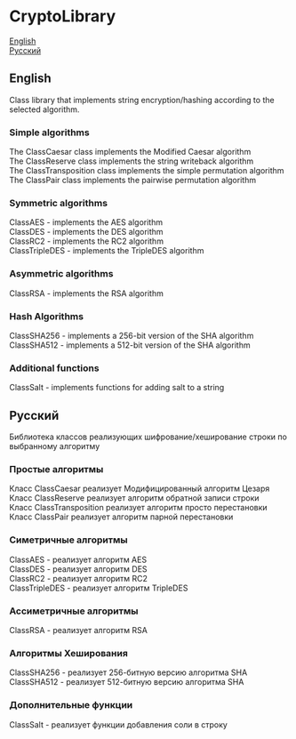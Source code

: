 # CryptoLibrary

[English](#English)   
[Русский](#Русский)   


## English
Class library that implements string encryption/hashing according to the selected algorithm.

### Simple algorithms

The ClassCaesar class implements the Modified Caesar algorithm   
The ClassReserve class implements the string writeback algorithm   
The ClassTransposition class implements the simple permutation algorithm   
The ClassPair class implements the pairwise permutation algorithm

### Symmetric algorithms

ClassAES - implements the AES algorithm   
ClassDES - implements the DES algorithm   
ClassRC2 - implements the RC2 algorithm   
ClassTripleDES - implements the TripleDES algorithm   

### Asymmetric algorithms

ClassRSA - implements the RSA algorithm

### Hash Algorithms

ClassSHA256 - implements a 256-bit version of the SHA algorithm   
ClassSHA512 - implements a 512-bit version of the SHA algorithm   

### Additional functions    

ClassSalt - implements functions for adding salt to a string    


## Русский
Библиотека классов реализующих шифрование/хеширование строки по выбранному алгоритму

### Простые алгоритмы

Класс ClassCaesar реализует Модифицированный алгоритм Цезаря  
Класс ClassReserve реализует алгоритм обратной записи строки  
Класс ClassTransposition реализует алгоритм просто перестановки  
Класс ClassPair реализует алгоритм парной перестановки

### Симетричные алгоритмы  

ClassAES - реализует алгоритм AES  
ClassDES - реализует алгоритм DES  
ClassRC2 - реализует алгоритм RC2  
ClassTripleDES  - реализует алгоритм TripleDES  

### Ассиметричные алгоритмы

ClassRSA - реализует алгоритм RSA

### Алгоритмы Хеширования 

ClassSHA256 - реализует 256-битную версию алгоритма SHA   
ClassSHA512 - реализует 512-битную версию алгоритма SHA   

### Дополнительные функции    

ClassSalt - реализует функции добавления соли в строку